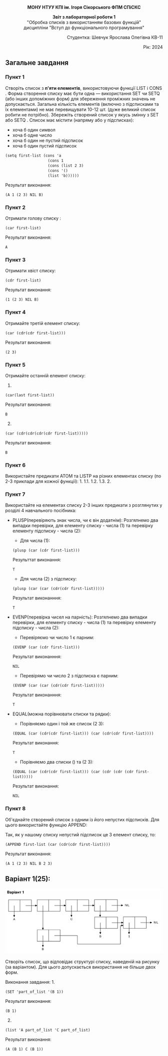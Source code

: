 <p align="center"><b>МОНУ НТУУ КПІ ім. Ігоря Сікорського ФПМ СПіСКС</b></p>
<p align="center">
<b>Звіт з лабораторної роботи 1</b><br/>
"Обробка списків з використанням базових функцій"<br/>
дисципліни "Вступ до функціонального програмування"
</p>
<p align="right">Студентка: Шевчук Ярослава Олегівна КВ-11<p>
<p align="right">Рік: 2024<p>

## Загальне завдання

### Пункт 1
Створіть список з <b>п'яти елементів</b>, використовуючи функції LIST і CONS . Форма створення списку має бути одна — використання SET чи SETQ (або інших допоміжних форм) для збереження проміжних значень не допускається. Загальна кількість елементів (включно з підсписками та їх елементами) не має перевищувати 10-12 шт. (дуже великий список робити не потрібно). Збережіть створений список у якусь змінну з SET або SETQ . Список має містити (напряму або у підсписках): 

- хоча б один символ
- хоча б одне число
- хоча б один не пустий підсписок
- хоча б один пустий підсписок
```
(setq first-list (cons 'a
                   (cons 1
                   (cons (list 2 3)
                   (cons '()
                   (list 'b))))))
```
Результат виконання:
```
(A 1 (2 3) NIL B)
```
### Пункт 2

Отримати голову списку :
```
(car first-list) 
```
Результат виконання:
```
A
```
### Пункт 3
Отримати хвіст списку:
```
(cdr first-list) 
```
Результат виконання:
```
(1 (2 3) NIL B)
```
### Пункт 4
Отримайте третій елемент списку:
```
(car (cdr(cdr first-list)))
```
Результат виконання:
```
(2 3)
```
### Пункт 5

Отримайте останній елемент списку:

1.
```
(car(last first-list))
```
Результат виконання:
```
B
```
2.
```
(car (cdr(cdr(cdr(cdr first-list)))))
```
Результат виконання:
```
B
```
### Пункт 6
Використайте предикати ATOM та LISTP на різних елементах списку (по 2-3
приклади для кожної функції):
1. 
1.1.
1.2.
1.3.
2. 
### Пункт 7
Використайте на елементах списку 2-3 інших предикати з розглянутих у розділі 4
навчального посібника:
- PLUSP(перевіряють знак числа, чи є він додатнім):
Розгялнемо два випадки перевірки, для елементу списку - числа (1) та перевірку елементу підсписку - числа (2):
  - Для числа (1):
  ```
  (plusp (car (cdr first-list))) 
  ```
  Результтат виконання:
  ```
  T
  ```
  - Для числа (2) з підсписку:
  ```
  (plusp (car (car (cdr(cdr first-list))))) 
  ```
  Результат виконанння:
  ```
  T
  ```
- EVENP(перевірка чисел на парність):
Розгялнемо два випадки перевірки, для елементу списку - числа (1) та перевірку елементу підсписку - числа (2):
   - Перевіряємо чи число 1 є парним:
   ```
   (EVENP (car (cdr first-list))) 
   ```
   Результат виконанння:
   ```
   NIL
   ```
   - Перевірямо чи число 2 з підсписка є парним:
   ```
   (EVENP (car (car (cdr(cdr first-list))))) 
   ```
   Результат виконанння:
   ```
   T
   ```
- EQUAL(можна порівнювати списки та рядки):

   - Порівняємо один і той же список (2 3):
   ```
   (EQUAL (car (cdr(cdr first-list))) (car (cdr(cdr first-list))))
   ```
   Результат виконання:
   ```
   T
   ```
   - Порівняємо два списки () та (2 3): 
   ```
   (EQUAL (car (cdr(cdr first-list))) (car (cdr (cdr (cdr first-list))))) 
   ``` 
   Результат виконання:
   ```
   NIL
   ```

### Пункт 8
Об'єднайте створений список з одним із його непустих підсписків. Для цього
використайте функцію APPEND:

Так, як у нашому списку непустий підсписок це 3 елемент списку, то:
```
(APPEND first-list (car (cdr(cdr first-list))))
```
  Результат виконання:
   ```
   (A 1 (2 3) NIL B 2 3)
   ```
## Варіант 1(25):
![var_1(25).png](https://github.com/YaroslavaKV-11/FP_Common_Lisp/blob/main/var_1(25).png)

Створіть список, що відповідає структурі списку, наведеній на рисунку (за варіантом).
Для цього допускається використання не більше двох форм.

Виконання завдання:
1.
```
(SET 'part_of_list '(B 1)) 
```
Результат виконання:
```
(B 1)
```
2.
```
(list 'A part_of_list 'C part_of_list)
```
Результат виконання:
```
(A (B 1) C (B 1))
```
